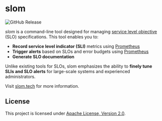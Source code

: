 # slom

![GitHub Release](https://img.shields.io/github/v/release/ajalab/slom)

<!-- ANCHOR: introduction -->
<!-- --8<-- [start:introduction] -->

_slom_ is a command-line tool designed for managing [service level objective](https://sre.google/sre-book/service-level-objectives/) (SLO) specifications.
This tool enables you to:

- **Record service level indicator (SLI)** metrics using [Prometheus](https://prometheus.io/)
- **Trigger alerts** based on SLOs and error budgets using [Prometheus](https://prometheus.io/)
- **Generate SLO documentation**

Unlike existing tools for SLOs, slom emphasizes the ability to **finely tune SLIs and SLO alerts** for large-scale systems and experienced administrators.

<!-- --8<-- [end:introduction] -->

Visit [slom.tech](https://slom.tech) for more information.

## License

This project is licensed under [Apache License, Version 2.0](LICENSE).
